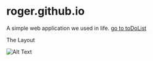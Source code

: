 # roger.github.io

A simple web application we used in life. [go to toDoList](https://rogerchu.github.io/roger.github.io/)

  The Layout

![Alt Text](url)
